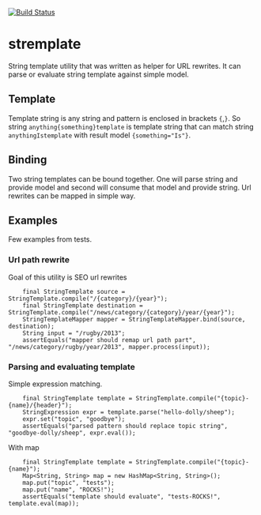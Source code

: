 [![Build Status](https://travis-ci.org/mkrajc/stremplate.svg?branch=master)](https://travis-ci.org/mkrajc/stremplate)

stremplate
==========

String template utility that was written as helper for URL rewrites. It can parse or evaluate string template against simple model.

Template
--------
Template string is any string and pattern is enclosed in brackets `{`,`}`.
So string `anything{something}template` is template string that can match string `anythingIstemplate` with result model `{something="Is"}`.

Binding
-------
Two string templates can be bound together. One will parse string and provide model and second will consume that model and provide string. Url rewrites can be mapped in simple way.


Examples
--------
Few examples from tests.

### Url path rewrite

Goal of this utility is SEO url rewrites
```
	final StringTemplate source = StringTemplate.compile("/{category}/{year}");
	final StringTemplate destination = StringTemplate.compile("/news/category/{category}/year/{year}");
	StringTemplateMapper mapper = StringTemplateMapper.bind(source, destination);
	String input = "/rugby/2013";
	assertEquals("mapper should remap url path part", "/news/category/rugby/year/2013", mapper.process(input));
```
### Parsing and evaluating template

Simple expression matching.
```
	final StringTemplate template = StringTemplate.compile("{topic}-{name}/{header}");
	StringExpression expr = template.parse("hello-dolly/sheep");
	expr.set("topic", "goodbye");
	assertEquals("parsed pattern should replace topic string", "goodbye-dolly/sheep", expr.eval());
```
With map
```
	final StringTemplate template = StringTemplate.compile("{topic}-{name}");
	Map<String, String> map = new HashMap<String, String>();
	map.put("topic", "tests");
	map.put("name", "ROCKS!");
	assertEquals("template should evaluate", "tests-ROCKS!", template.eval(map));
```

